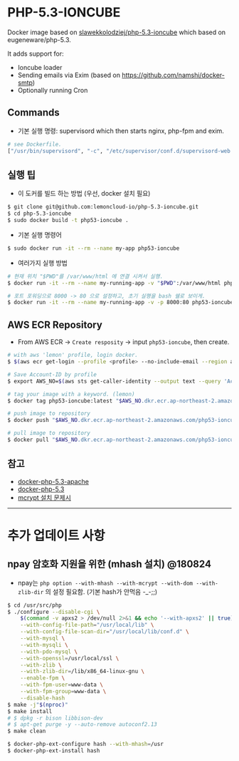 # PHP-5.3-IONCUBE

Docker image based on [slawekkolodziej/php-5.3-ioncube](https://github.com/slawekkolodziej/php-5.3-ioncube) which based on eugeneware/php-5.3.

It adds support for:

- Ioncube loader
- Sending emails via Exim (based on https://github.com/namshi/docker-smtp)
- Optionally running Cron

## Commands

* 기본 실행 명령: supervisord which then starts nginx, php-fpm and exim.

```bash
# see Dockerfile.
["/usr/bin/supervisord", "-c", "/etc/supervisor/conf.d/supervisord-web.conf"]
```

## 실행 팁

* 이 도커를 빌드 하는 방법 (우선, docker 설치 필요)

```bash
$ git clone git@github.com:lemoncloud-io/php-5.3-ioncube.git
$ cd php-5.3-ioncube
$ sudo docker build -t php53-ioncube .
```

* 기본 실행 명령어

```bash
$ sudo docker run -it --rm --name my-app php53-ioncube
```

* 여러가지 실행 방법

```bash
# 현재 위치 "$PWD"를 /var/www/html 에 연결 시켜서 실행.
$ docker run -it --rm --name my-running-app -v "$PWD":/var/www/html php53-ioncube

# 포트 포워딩으로 8000 -> 80 으로 설정하고, 초기 실행을 bash 쉘로 보이게.
$ docker run -it --rm --name my-running-app -v -p 8000:80 php53-ioncube /bin/bash
```


## AWS ECR Repository

- From AWS ECR -> `Create resposity` -> input `php53-ioncube`, then create.

```bash
# with aws 'lemon' profile, login docker.
$ $(aws ecr get-login --profile <profile> --no-include-email --region ap-northeast-2)

# Save Account-ID by profile
$ export AWS_NO=$(aws sts get-caller-identity --output text --query 'Account' --profile <profile>)

# tag your image with a keyword. (lemon)
$ docker tag php53-ioncube:latest "$AWS_NO.dkr.ecr.ap-northeast-2.amazonaws.com/php53-ioncube:latest"

# push image to repository
$ docker push "$AWS_NO.dkr.ecr.ap-northeast-2.amazonaws.com/php53-ioncube:latest"

# pull image to repository
$ docker pull "$AWS_NO.dkr.ecr.ap-northeast-2.amazonaws.com/php53-ioncube:latest"
```



## 참고

* [docker-php-5.3-apache](https://github.com/eugeneware/docker-php-5.3-apache)
* [docker-php-5.3](https://github.com/helderco/docker-php-5.3)
* [mcrypt 설치 문제시](https://taroth.kr/?p=5712)


---------------------
# 추가 업데이트 사항

## npay 암호화 지원을 위한 (mhash 설치) @180824

- npay는 `php option --with-mhash --with-mcrypt --with-dom --with-zlib-dir` 의 설정 필요함. (기본 hash가 안먹음 -_-;;)

```bash
$ cd /usr/src/php
$ ./configure --disable-cgi \
    $(command -v apxs2 > /dev/null 2>&1 && echo '--with-apxs2' || true) \
    --with-config-file-path="/usr/local/lib" \
    --with-config-file-scan-dir="/usr/local/lib/conf.d" \
    --with-mysql \
    --with-mysqli \
    --with-pdo-mysql \
    --with-openssl=/usr/local/ssl \
    --with-zlib \
    --with-zlib-dir=/lib/x86_64-linux-gnu \
    --enable-fpm \
    --with-fpm-user=www-data \
    --with-fpm-group=www-data \
    --disable-hash
$ make -j"$(nproc)"
$ make install
# $ dpkg -r bison libbison-dev
# $ apt-get purge -y --auto-remove autoconf2.13
$ make clean

$ docker-php-ext-configure hash --with-mhash=/usr
$ docker-php-ext-install hash
```

